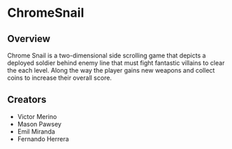 # ChromeSnail

## Overview
Chrome Snail is a two-dimensional side scrolling game that depicts a deployed soldier behind enemy line that must fight fantastic villains to clear the each level. Along the way the player gains new weapons and collect coins to increase their overall score.

## Creators
+ Victor Merino
+ Mason Pawsey
+ Emil Miranda
+ Fernando Herrera
